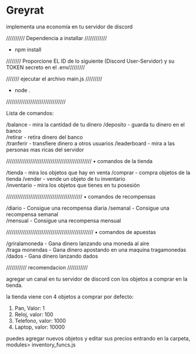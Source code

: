 # Greyrat
implementa una economía en tu servidor de discord


////////// Dependencia a installar ////////////

- npm install

//////// Proporcione EL ID de lo siguiente (Discord User-Servidor) y su TOKEN secreto en el .env///////// 


/////// ejecutar el archivo main.js  /////////

- node .


////////////////////////////////

Lista de comandos:


/balance	- mira la cantidad de tu dinero
/deposito - guarda tu dinero en el banco	
/retirar - retira dinero del banco	
/tranferir - transfiere dinero a otros usuarios
/leaderboard - mira a las personas mas ricas del servidor 	

//////////////////////////////////////////////
• comandos de la tienda

/tienda - mira los objetos que hay en venta	
/comprar - compra objetos de la tienda
/vender - vende un objeto de tu inventario	
/inventario - mira los objetos que tienes en tu posesión

/////////////////////////////////////////
• comandos de recompensas

/diario - Consigue una recompensa diaria
/semanal - Consigue una recompensa semanal	
/mensual - Consigue una recompensa mensual	

///////////////////////////////////////////////
• comandos de apuestas

/griralamoneda - Gana dinero lanzando una moneda al aire	
/traga monendas - Gana dinero apostando en una maquina tragamonedas
/dados - Gana dinero lanzando dados	


/////////// recomendacion ///////////

agregar un canal en tu servidor de discord con los objetos a comprar en la tienda.

la tienda viene con 4 objetos a comprar por defecto:

1. Pan, Valor: 1
2. Reloj, valor: 100
3. Telefono, valor: 1000
4. Laptop, valor: 10000

puedes agregar nuevos objetos y editar sus precios entrando en la carpeta, modules> inventory_funcs.js 
